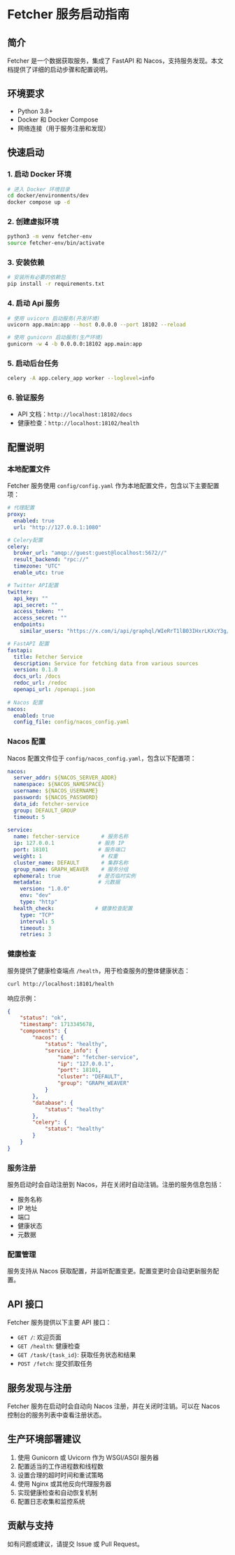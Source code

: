 # Fetcher 服务启动指南

## 简介

Fetcher 是一个数据获取服务，集成了 FastAPI 和 Nacos，支持服务发现。本文档提供了详细的启动步骤和配置说明。

## 环境要求

- Python 3.8+
- Docker 和 Docker Compose
- 网络连接（用于服务注册和发现）

## 快速启动

### 1. 启动 Docker 环境

```bash
# 进入 Docker 环境目录
cd docker/environments/dev
docker compose up -d
```

### 2. 创建虚拟环境

```bash
python3 -m venv fetcher-env
source fetcher-env/bin/activate
```

### 3. 安装依赖

```bash
# 安装所有必要的依赖包
pip install -r requirements.txt
```

### 4. 启动 Api 服务

```bash
# 使用 uvicorn 启动服务(开发环境)
uvicorn app.main:app --host 0.0.0.0 --port 18102 --reload

# 使用 gunicorn 启动服务(生产环境)
gunicorn -w 4 -b 0.0.0.0:18102 app.main:app
```

### 5. 启动后台任务
```bash
celery -A app.celery_app worker --loglevel=info
```

### 6. 验证服务

- API 文档：`http://localhost:18102/docs`
- 健康检查：`http://localhost:18102/health`

## 配置说明

### 本地配置文件

Fetcher 服务使用 `config/config.yaml` 作为本地配置文件，包含以下主要配置项：

```yaml
# 代理配置
proxy:
  enabled: true
  url: "http://127.0.0.1:1080"

# Celery配置
celery:
  broker_url: "amqp://guest:guest@localhost:5672//"
  result_backend: "rpc://"
  timezone: "UTC"
  enable_utc: true

# Twitter API配置
twitter:
  api_key: ""
  api_secret: ""
  access_token: ""
  access_secret: ""
  endpoints:
    similar_users: "https://x.com/i/api/graphql/WIeRrT1lB03IHxrLKXcY3g/ConnectTabTimeline"

# FastAPI 配置
fastapi:
  title: Fetcher Service
  description: Service for fetching data from various sources
  version: 0.1.0
  docs_url: /docs
  redoc_url: /redoc
  openapi_url: /openapi.json
  
# Nacos 配置
nacos:
  enabled: true
  config_file: config/nacos_config.yaml
```

### Nacos 配置

Nacos 配置文件位于 `config/nacos_config.yaml`，包含以下配置项：

```yaml
nacos:
  server_addr: ${NACOS_SERVER_ADDR}
  namespace: ${NACOS_NAMESPACE}
  username: ${NACOS_USERNAME}
  password: ${NACOS_PASSWORD}
  data_id: fetcher-service
  group: DEFAULT_GROUP
  timeout: 5
  
service:
  name: fetcher-service       # 服务名称
  ip: 127.0.0.1              # 服务 IP
  port: 18101                # 服务端口
  weight: 1                   # 权重
  cluster_name: DEFAULT       # 集群名称
  group_name: GRAPH_WEAVER    # 服务分组
  ephemeral: true            # 是否临时实例
  metadata:                  # 元数据
    version: "1.0.0"
    env: "dev"
    type: "http"
  health_check:             # 健康检查配置
    type: "TCP"
    interval: 5
    timeout: 3
    retries: 3
```

### 健康检查

服务提供了健康检查端点 `/health`，用于检查服务的整体健康状态：

```bash
curl http://localhost:18101/health
```

响应示例：
```json
{
    "status": "ok",
    "timestamp": 1713345678,
    "components": {
        "nacos": {
            "status": "healthy",
            "service_info": {
                "name": "fetcher-service",
                "ip": "127.0.0.1",
                "port": 18101,
                "cluster": "DEFAULT",
                "group": "GRAPH_WEAVER"
            }
        },
        "database": {
            "status": "healthy"
        },
        "celery": {
            "status": "healthy"
        }
    }
}
```

### 服务注册

服务启动时会自动注册到 Nacos，并在关闭时自动注销。注册的服务信息包括：
- 服务名称
- IP 地址
- 端口
- 健康状态
- 元数据

### 配置管理

服务支持从 Nacos 获取配置，并监听配置变更。配置变更时会自动更新服务配置。

## API 接口

Fetcher 服务提供以下主要 API 接口：

- `GET /`: 欢迎页面
- `GET /health`: 健康检查
- `GET /task/{task_id}`: 获取任务状态和结果
- `POST /fetch`: 提交抓取任务

## 服务发现与注册

Fetcher 服务在启动时会自动向 Nacos 注册，并在关闭时注销。可以在 Nacos 控制台的服务列表中查看注册状态。

## 生产环境部署建议

1. 使用 Gunicorn 或 Uvicorn 作为 WSGI/ASGI 服务器
2. 配置适当的工作进程数和线程数
3. 设置合理的超时时间和重试策略
4. 使用 Nginx 或其他反向代理服务器
5. 实现健康检查和自动恢复机制
6. 配置日志收集和监控系统

## 贡献与支持

如有问题或建议，请提交 Issue 或 Pull Request。